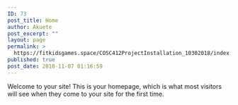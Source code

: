 ```yaml
---
ID: 73
post_title: Home
author: Akuete
post_excerpt: ""
layout: page
permalink: >
  https://fitkidsgames.space/COSC412ProjectInstallation_10302018/index.php/home/
published: true
post_date: 2018-11-07 01:16:59
---
```

Welcome to your site! This is your homepage, which is what most visitors will see when they come to your site for the first time.